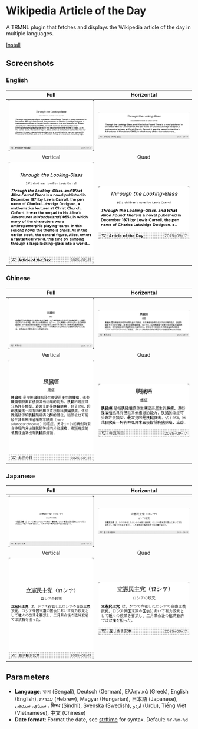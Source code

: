 # Wikipedia Article of the Day

A TRMNL plugin that fetches and displays the Wikipedia article of the day in multiple languages.

[Install](https://usetrmnl.com/recipes/148054)

## Screenshots

### English

| Full | Horizontal |
| :---: | :---: |
| ![Screenshot](./images/en-f.png) | ![Screenshot](./images/en-h.png) |
| Vertical | Quad |
| ![Screenshot](./images/en-v.png) | ![Screenshot](./images/en-q.png) |

### Chinese

| Full | Horizontal |
| :---: | :---: |
| ![Screenshot](./images/zh-f.png) | ![Screenshot](./images/zh-h.png) |
| Vertical | Quad |
| ![Screenshot](./images/zh-v.png) | ![Screenshot](./images/zh-q.png) |

### Japanese

| Full | Horizontal |
| :---: | :---: |
| ![Screenshot](./images/ja-f.png) | ![Screenshot](./images/ja-h.png) |
| Vertical | Quad |
| ![Screenshot](./images/ja-v.png) | ![Screenshot](./images/ja-q.png) |

## Parameters

- **Language**: বাংলা (Bengali), Deutsch (German), Ελληνικά (Greek), English (English), עברית (Hebrew), Magyar (Hungarian), 日本語 (Japanese), سنڌي، سندھی ، सिन्ध (Sindhi), Svenska (Swedish), اردو (Urdu), Tiếng Việt (Vietnamese), 中文 (Chinese)
- **Date format**: Format the date, see [strftime](https://strftime.net/) for syntax. Default: `%Y-%m-%d`
